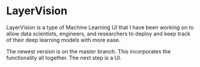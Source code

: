 # LayerVision
LayerVision is a type of Machine Learning UI that I have been working on to allow data scientists, engineers, and researchers to deploy and keep track of their deep learning models with more ease.

The newest version is on the master branch. This incorporates the functionality all together. The next step is a UI.

